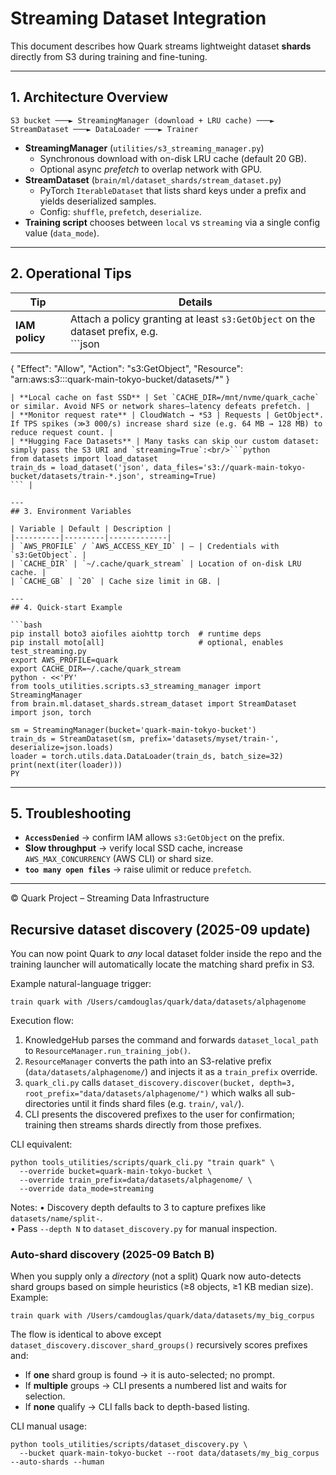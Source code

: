 # Streaming Dataset Integration

This document describes how Quark streams lightweight dataset **shards** directly
from S3 during training and fine-tuning.

---
## 1. Architecture Overview

```
S3 bucket ───► StreamingManager (download + LRU cache) ───► StreamDataset ───► DataLoader ───► Trainer
```
* **StreamingManager** (`utilities/s3_streaming_manager.py`)
  * Synchronous download with on-disk LRU cache (default 20 GB).
  * Optional async *prefetch* to overlap network with GPU.
* **StreamDataset** (`brain/ml/dataset_shards/stream_dataset.py`)
  * PyTorch `IterableDataset` that lists shard keys under a prefix and yields
    deserialized samples.
  * Config: `shuffle`, `prefetch`, `deserialize`.
* **Training script** chooses between `local` vs `streaming` via a single
  config value (`data_mode`).

---
## 2. Operational Tips

| Tip | Details |
|-----|---------|
| **IAM policy** | Attach a policy granting at least `s3:GetObject` on the dataset prefix, e.g.<br/>```json
{
  "Effect": "Allow",
  "Action": "s3:GetObject",
  "Resource": "arn:aws:s3:::quark-main-tokyo-bucket/datasets/*"
}
``` |
| **Local cache on fast SSD** | Set `CACHE_DIR=/mnt/nvme/quark_cache` or similar. Avoid NFS or network shares—latency defeats prefetch. |
| **Monitor request rate** | CloudWatch → *S3 | Requests | GetObject*. If TPS spikes (≫3 000/s) increase shard size (e.g. 64 MB → 128 MB) to reduce request count. |
| **Hugging Face Datasets** | Many tasks can skip our custom dataset: simply pass the S3 URI and `streaming=True`:<br/>```python
from datasets import load_dataset
train_ds = load_dataset('json', data_files='s3://quark-main-tokyo-bucket/datasets/train-*.json', streaming=True)
``` |

---
## 3. Environment Variables

| Variable | Default | Description |
|----------|---------|-------------|
| `AWS_PROFILE` / `AWS_ACCESS_KEY_ID` | – | Credentials with `s3:GetObject`. |
| `CACHE_DIR` | `~/.cache/quark_stream` | Location of on-disk LRU cache. |
| `CACHE_GB` | `20` | Cache size limit in GB. |

---
## 4. Quick-start Example

```bash
pip install boto3 aiofiles aiohttp torch  # runtime deps
pip install moto[all]                     # optional, enables test_streaming.py
export AWS_PROFILE=quark
export CACHE_DIR=~/.cache/quark_stream
python - <<'PY'
from tools_utilities.scripts.s3_streaming_manager import StreamingManager
from brain.ml.dataset_shards.stream_dataset import StreamDataset
import json, torch

sm = StreamingManager(bucket='quark-main-tokyo-bucket')
train_ds = StreamDataset(sm, prefix='datasets/myset/train-', deserialize=json.loads)
loader = torch.utils.data.DataLoader(train_ds, batch_size=32)
print(next(iter(loader)))
PY
```

---
## 5. Troubleshooting

* **`AccessDenied`** → confirm IAM allows `s3:GetObject` on the prefix.
* **Slow throughput** → verify local SSD cache, increase `AWS_MAX_CONCURRENCY` (AWS CLI) or shard size.
* **`too many open files`** → raise ulimit or reduce `prefetch`.

---
© Quark Project – Streaming Data Infrastructure

## Recursive dataset discovery (2025-09 update)

You can now point Quark to *any* local dataset folder inside the repo and the training
launcher will automatically locate the matching shard prefix in S3.

Example natural-language trigger:

```
train quark with /Users/camdouglas/quark/data/datasets/alphagenome
```

Execution flow:

1. KnowledgeHub parses the command and forwards `dataset_local_path` to
   `ResourceManager.run_training_job()`.
2. `ResourceManager` converts the path into an S3-relative prefix
   (`data/datasets/alphagenome/`) and injects it as a `train_prefix` override.
3. `quark_cli.py` calls `dataset_discovery.discover(bucket, depth=3, root_prefix="data/datasets/alphagenome/")`
   which walks all sub-directories until it finds shard files (e.g. `train/`, `val/`).
4. CLI presents the discovered prefixes to the user for confirmation; training
   then streams shards directly from those prefixes.

CLI equivalent:

```
python tools_utilities/scripts/quark_cli.py "train quark" \
  --override bucket=quark-main-tokyo-bucket \
  --override train_prefix=data/datasets/alphagenome/ \
  --override data_mode=streaming
```

Notes:
• Discovery depth defaults to 3 to capture prefixes like `datasets/name/split-`.  
• Pass `--depth N` to `dataset_discovery.py` for manual inspection.

### Auto-shard discovery (2025-09 Batch B)

When you supply only a *directory* (not a split) Quark now auto-detects shard groups
based on simple heuristics (≥8 objects, ≥1 KB median size).  Example:

```
train quark with /Users/camdouglas/quark/data/datasets/my_big_corpus
```

The flow is identical to above except `dataset_discovery.discover_shard_groups()`
recursively scores prefixes and:

* If **one** shard group is found → it is auto-selected; no prompt.
* If **multiple** groups → CLI presents a numbered list and waits for selection.
* If **none** qualify → CLI falls back to depth-based listing.

CLI manual usage:

```
python tools_utilities/scripts/dataset_discovery.py \
  --bucket quark-main-tokyo-bucket --root data/datasets/my_big_corpus --auto-shards --human
```

